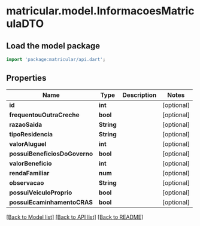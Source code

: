 # matricular.model.InformacoesMatriculaDTO

## Load the model package
```dart
import 'package:matricular/api.dart';
```

## Properties
Name | Type | Description | Notes
------------ | ------------- | ------------- | -------------
**id** | **int** |  | [optional] 
**frequentouOutraCreche** | **bool** |  | [optional] 
**razaoSaida** | **String** |  | [optional] 
**tipoResidencia** | **String** |  | [optional] 
**valorAluguel** | **int** |  | [optional] 
**possuiBeneficiosDoGoverno** | **bool** |  | [optional] 
**valorBeneficio** | **int** |  | [optional] 
**rendaFamiliar** | **num** |  | [optional] 
**observacao** | **String** |  | [optional] 
**possuiVeiculoProprio** | **bool** |  | [optional] 
**possuiEcaminhamentoCRAS** | **bool** |  | [optional] 

[[Back to Model list]](../README.md#documentation-for-models) [[Back to API list]](../README.md#documentation-for-api-endpoints) [[Back to README]](../README.md)



